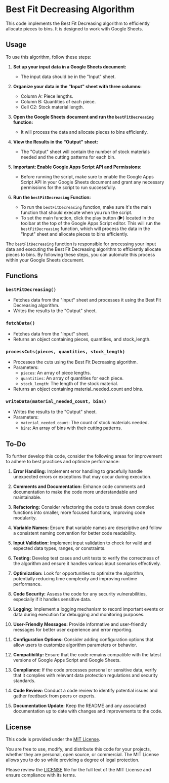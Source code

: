 # Best Fit Decreasing Algorithm

This code implements the Best Fit Decreasing algorithm to efficiently allocate pieces to bins. It is designed to work with Google Sheets.

## Usage

To use this algorithm, follow these steps:

1. **Set up your input data in a Google Sheets document:**
   - The input data should be in the "Input" sheet.

2. **Organize your data in the "Input" sheet with three columns:**
   - Column A: Piece lengths.
   - Column B: Quantities of each piece.
   - Cell C2: Stock material length.

3. **Open the Google Sheets document and run the `bestFitDecreasing` function:**
   - It will process the data and allocate pieces to bins efficiently.

4. **View the Results in the "Output" sheet:**
   - The "Output" sheet will contain the number of stock materials needed and the cutting patterns for each bin.

5. **Important: Enable Google Apps Script API and Permissions:**
   - Before running the script, make sure to enable the Google Apps Script API in your Google Sheets document and grant any necessary permissions for the script to run successfully.

6. **Run the `bestFitDecreasing` Function:**
   - To run the `bestFitDecreasing` function, make sure it's the main function that should execute when you run the script.
   - To set the main function, click the play button (▶️) located in the toolbar at the top of the Google Apps Script editor. This will run the `bestFitDecreasing` function, which will process the data in the "Input" sheet and allocate pieces to bins efficiently.

The `bestFitDecreasing` function is responsible for processing your input data and executing the Best Fit Decreasing algorithm to efficiently allocate pieces to bins. By following these steps, you can automate this process within your Google Sheets document.


## Functions

### `bestFitDecreasing()`

- Fetches data from the "Input" sheet and processes it using the Best Fit Decreasing algorithm.
- Writes the results to the "Output" sheet.

### `fetchData()`

- Fetches data from the "Input" sheet.
- Returns an object containing pieces, quantities, and stock_length.

### `processCuts(pieces, quantities, stock_length)`

- Processes the cuts using the Best Fit Decreasing algorithm.
- Parameters:
  - `pieces`: An array of piece lengths.
  - `quantities`: An array of quantities for each piece.
  - `stock_length`: The length of the stock material.
- Returns an object containing material_needed_count and bins.

### `writeData(material_needed_count, bins)`

- Writes the results to the "Output" sheet.
- Parameters:
  - `material_needed_count`: The count of stock materials needed.
  - `bins`: An array of bins with their cutting patterns.

## To-Do

To further develop this code, consider the following areas for improvement to adhere to best practices and optimize performance:

1. **Error Handling:** Implement error handling to gracefully handle unexpected errors or exceptions that may occur during execution.

2. **Comments and Documentation:** Enhance code comments and documentation to make the code more understandable and maintainable.

3. **Refactoring:** Consider refactoring the code to break down complex functions into smaller, more focused functions, improving code modularity.

4. **Variable Names:** Ensure that variable names are descriptive and follow a consistent naming convention for better code readability.

5. **Input Validation:** Implement input validation to check for valid and expected data types, ranges, or constraints.

6. **Testing:** Develop test cases and unit tests to verify the correctness of the algorithm and ensure it handles various input scenarios effectively.

7. **Optimization:** Look for opportunities to optimize the algorithm, potentially reducing time complexity and improving runtime performance.

8. **Code Security:** Assess the code for any security vulnerabilities, especially if it handles sensitive data.

9. **Logging:** Implement a logging mechanism to record important events or data during execution for debugging and monitoring purposes.

10. **User-Friendly Messages:** Provide informative and user-friendly messages for better user experience and error reporting.

11. **Configuration Options:** Consider adding configuration options that allow users to customize algorithm parameters or behavior.

12. **Compatibility:** Ensure that the code remains compatible with the latest versions of Google Apps Script and Google Sheets.

13. **Compliance:** If the code processes personal or sensitive data, verify that it complies with relevant data protection regulations and security standards.

14. **Code Review:** Conduct a code review to identify potential issues and gather feedback from peers or experts.

15. **Documentation Update:** Keep the README and any associated documentation up to date with changes and improvements to the code.

## License

This code is provided under the [MIT License](LICENSE).

You are free to use, modify, and distribute this code for your projects, whether they are personal, open source, or commercial. The MIT License allows you to do so while providing a degree of legal protection.

Please review the [LICENSE](LICENSE) file for the full text of the MIT License and ensure compliance with its terms.



